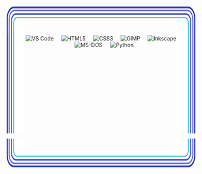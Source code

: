 <div align="center">
  <img src=".github/assets/corner-top-left.svg" valign="bottom" width="10%" height="80" alt=""><img
  src=".github/assets/edge-top.svg" valign="top" width="80%" height="48" alt=""><img
  src=".github/assets/corner-top-right.svg" valign="bottom" width="10%" height="80" alt="">
  <img src=".github/assets/edge-left.svg" align="left"  width="10%" height="260" alt=""><img
  src=".github/assets/edge-right.svg" align="right" width="9.95%" height="260" alt="">
  <div width="80%" align="center"><img
        src="https://cdn.jsdelivr.net/gh/devicons/devicon/icons/vscode/vscode-original.svg" height="40" alt="VS Code">
      <img width="12"> <img src="https://cdn.jsdelivr.net/gh/devicons/devicon/icons/html5/html5-original.svg"
        height="40" alt="HTML5"> <img width="12"> <img
        src="https://cdn.jsdelivr.net/gh/devicons/devicon/icons/css3/css3-original.svg" height="40" alt="CSS3"> <img
        width="12"> <img src="https://cdn.jsdelivr.net/gh/devicons/devicon/icons/gimp/gimp-original.svg" height="40"
        alt="GIMP"> <img width="12"> <img
        src="https://cdn.jsdelivr.net/gh/devicons/devicon/icons/inkscape/inkscape-original.svg" height="40"
        alt="Inkscape"> <img width="12"> <img
        src="https://cdn.jsdelivr.net/gh/devicons/devicon/icons/msdos/msdos-original.svg" height="40" alt="MS-DOS"> <img
        width="12"> <img src="https://cdn.jsdelivr.net/gh/devicons/devicon/icons/python/python-original.svg" height="40"
        alt="Python"> </div></div>
  <br clear="both">

  <img src=".github/assets/corner-bottom-left.svg" width="10%" height="80" alt=""><img
  src=".github/assets/edge-bottom.svg" width="80%" height="48" alt=""><img
  src=".github/assets/corner-bottom-right.svg" width="10%" height="80" alt="">
</div>
